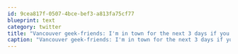 ```yaml
---
id: 9cea817f-0507-4bce-bef3-a813fa75cf77
blueprint: text
category: twitter
title: "Vancouver geek-friends: I'm in town for the next 3 days if you want to chat co-working, code, or craft-beer"
caption: "Vancouver geek-friends: I'm in town for the next 3 days if you want to chat co-working, code, or craft-beer"
---
```

